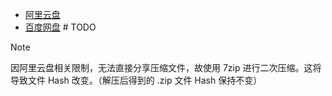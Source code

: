 - [阿里云盘](https://www.alipan.com/s/6rwyxzWUVf5)
- [百度网盘]() # TODO

>[!NOTE]
因阿里云盘相关限制，无法直接分享压缩文件，故使用 7zip 进行二次压缩。这将导致文件 Hash 改变。（解压后得到的 .zip 文件 Hash 保持不变）